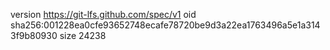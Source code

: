 version https://git-lfs.github.com/spec/v1
oid sha256:001228ea0cfe93652748ecafe78720be9d3a22ea1763496a5e1a3143f9b80930
size 24238

